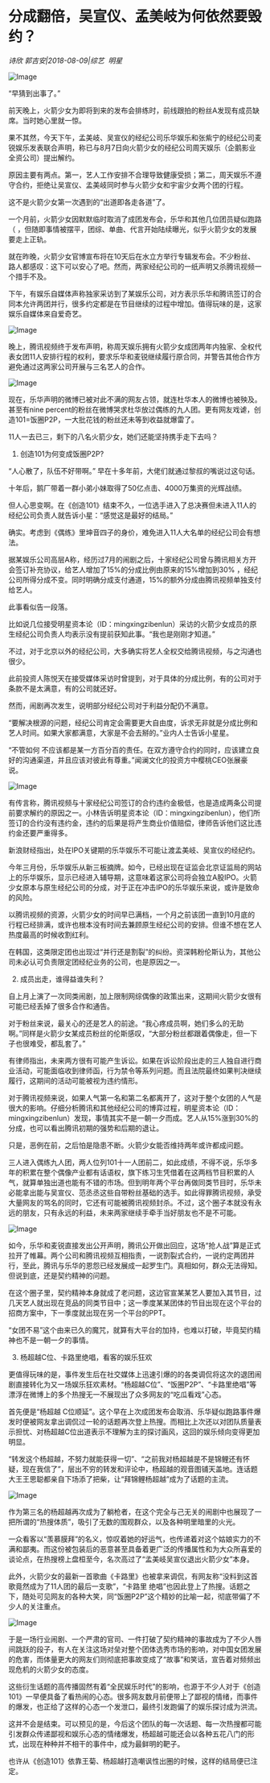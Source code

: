 # 分成翻倍，吴宣仪、孟美岐为何依然要毁约？

*诗欣 郭吉安|2018-08-09|综艺 
                                                明星*

![Image](http://p1.pstatp.com/large/pgc-image/153386235753843f5230a7b)

“早猜到出事了。”

前天晚上，火箭少女为即将到来的发布会排练时，前线跟拍的粉丝A发现有成员缺席。当时她心里就一惊。

果不其然，今天下午，孟美岐、吴宣仪的经纪公司乐华娱乐和张紫宁的经纪公司麦锐娱乐发表联合声明，称已与8月7日向火箭少女的经纪公司周天娱乐（企鹅影业全资公司）提出解约。

原因主要有两点。第一，艺人工作安排不合理导致健康受损；第二，周天娱乐不遵守合约，拒绝让吴宣仪、孟美岐同时参与火箭少女和宇宙少女两个团的行程。

这不是火箭少女第一次遇到的“出道即各走各道”了。

一个月前，火箭少女因默默临时取消了成团发布会，乐华和其他几位团员疑似跑路（ ，但随即事情被摆平，团综、单曲、代言开始陆续曝光，似乎火箭少女的发展要走上正轨。

就在昨晚，火箭少女官博宣布将在10天后在水立方举行专辑发布会。不少粉丝、路人都感叹：这下可以安心了吧。然而，两家经纪公司的一纸声明又杀腾讯视频一个措手不及。

下午，有娱乐自媒体声称独家采访到了某娱乐公司，对方表示乐华和腾讯签订的合同本允许两团并行，很多约定都是在节目继续的过程中增加。值得玩味的是，这家娱乐自媒体来自爱奇艺。

![Image](http://p3.pstatp.com/large/pgc-image/1533862316325748550d9cb)

晚上，腾讯视频终于发布声明，称周天娱乐拥有火箭少女成团两年内独家、全权代表女团11人安排行程的权利，要求乐华和麦锐继续履行原合同，并警告其他合作方避免通过这两家公司开展与三名艺人的合作。

![Image](http://p9.pstatp.com/large/pgc-image/15338623165347cc4756a0b)

现在，乐华声明的微博已被对此不满的网友占领，就连杜华本人的微博也被殃及。甚至有nine percent的粉丝在微博哭求杜华放过偶练的九人团。更有网友戏谑，创造101=饭圈P2P，一大批花钱的粉丝还未等到收益就爆雷了。

11人一去已三，剩下的八名火箭少女，她们还能坚持携手走下去吗？

1. 创造101为何变成饭圈P2P?

“人心散了，队伍不好带啊。” 早在十多年前，大佬们就通过黎叔的嘴说过这句话。

十年后，鹅厂带着一群小弟小妹取得了50亿点击、4000万集资的光辉战绩。

但人心思变啊。在《创造101》结束不久，一位选手进入了总决赛但未进入11人的经纪公司负责人就告诉小星：“感觉这是最好的结局。”

确实。考虑到《偶练》里坤音四子的身价，难免进入11人大名单的经纪公司会有想法。

据某娱乐公司高层A称，经历过7月的闹剧之后，十家经纪公司曾与腾讯相关方开会签订补充协议，给艺人增加了15%的分成比例由原来的15%增加到30% ，经纪公司所得分成不变。同时明确分成支付通道，15%的额外分成由腾讯视频单独支付给艺人。

此事看似告一段落。

比如说几位接受明星资本论（ID：mingxingzibenlun）采访的火箭少女成员的原生经纪公司负责人均表示没有提前获知此事。“我也是刚刚才知道。”

不过，对于北京以外的经纪公司，大多确实将艺人全权交给腾讯视频，与之沟通也很少。

此前投资人陈悦天在接受媒体采访时曾提到，对于具体的分成比例，有的公司对于条款不是太满意，有的公司就还好。

然而，闹剧再次发生，说明部分经纪公司对于利益分配仍不满意。

“要解决根源的问题，经纪公司肯定会需要更大自由度，诉求无非就是分成比例和艺人时间。如果大家都满意，大家是不会去掰的。”业内人士告诉小星星。

“不管如何 不应该都是某一方百分百的责任。在双方遵守合约的同时，应该建立良好的沟通渠道，并且应该对彼此有尊重。”闻澜文化的投资方中樱桃CEO张展豪说。

![Image](http://p9.pstatp.com/large/pgc-image/15338623163694cb5bec915)

有传言称，腾讯视频与十家经纪公司签订的合约违约金极低，也是造成两条公司提前要求解约的原因之一。小林告诉明星资本论（ID：mingxingzibenlun），他们所签订的合约没有违约金，违约的后果是将产生商业价值赔偿，律师告诉他们这比违约金还要严重得多。

新浪财经指出，处在IPO关键期的乐华娱乐不可能让渡孟美岐、吴宣仪的经纪约。

今年三月份，乐华娱乐从新三板摘牌。如今，已经出现在证监会北京证监局的网站上的乐华娱乐，显示已经进入辅导期，这意味着这家公司将会独立A股IPO。火箭少女原本与原生经纪公司的分成，对于正在冲击IPO的乐华娱乐来说，或许是致命的风险。

以腾讯视频的资源，火箭少女的时间早已满档，一个月之前该团一直到10月底的行程已经排满，或许也根本没有时间去兼顾原生经纪公司的安排。但谁不想在艺人热度最高的时候收割红利。

在韩国，这类限定团也出现过“并行还是割裂”的纠纷。资深韩粉伦斯认为，其他公司未必认可负责限定团经纪业务的公司，也是原因之一。

2. 成员出走，谁得益谁失利？

自上月上演了一次同类闹剧，加上限制网综偶像的政策出来，这期间火箭少女很有可能已经丢掉了很多合作和通告。

对于粉丝来说，最关心的还是艺人的前途。“我心疼成员啊，她们多么的无助啊。”同样是火箭少女某成员粉丝的伦斯感叹，“大部分粉丝都跟着偶像走，但一下子也很难受，都乱套了。”

有律师指出，未来两方很有可能产生诉讼。如果在诉讼阶段出走的三人独自进行商业活动，可能面临收到律师函，行为禁令等系列问题。而且法院最终如果判决继续履行，这期间的活动可能被视为违约情形。

对于腾讯视频来说，如果人气第一名和第二名都离开了，这对于整个女团的人气是很大的影响。仔细分析腾讯和其他经纪公司的博弈过程，明星资本论（ID：mingxingzibenlun）发现，事情其实不是一朝一夕而成。艺人从15%涨到30%的分成，也可以看出腾讯初期的强势和后期的退让。

只是，恶例在前，之后怕是隐患不断。火箭少女能否维持两年或许都成问题。

三人进入偶练九人团，两人位列101十一人团前二，如此成绩，不得不说，乐华多年的积累在整个偶像产业都有话语权，旗下练习生凭借着在这两档节目积累的人气，就算单独出道也能有不错的市场。但到明年两个平台再做同类节目时，乐华未必能拿出能与吴宣仪、范丞丞这些自带粉丝基础的选手。如此得罪腾讯视频，承受大量网友的骂名的同时，它还有可能被腾讯视频封杀。不过，这个圈子本就没有永远的朋友，只有永远的利益，未来两家继续手牵手当好朋友也不是不可能。

![Image](http://p9.pstatp.com/large/pgc-image/153386231628211c1463020)

如今，乐华和麦锐直接发出公开声明，腾讯公开做出回应，这场“抢人战”算是正式拉开了帷幕。两个公司和腾讯视频互相指责，一说割裂式合约，一说约定两团并行，至此，腾讯与乐华的恩怨已经发展成一起罗生门。真相如何，群众无法得知。但说到底，还是契约精神的问题。

在这个圈子里，契约精神本身就成了老问题，这边官宣某某艺人要加入其节目，过几天艺人就出现在竞品的同类节目中；这一季度某某团体的节目出现在这个平台的招商方案中，下一季度就出现在另一个平台的PPT。

“女团不易”这个由来已久的魔咒，就算有大平台的加持，也难以打破，毕竟契约精神也不是一朝一夕的事情。

3. 杨超越C位、卡路里绝唱，看客的娱乐狂欢

更值得玩味的是，事件发生后在社交媒体上迅速引爆的的各类调侃将这次的退团闹剧直接转化为又一场娱乐狂欢素材。“杨超越C位”、“饭圈P2P”、“卡路里绝唱”等漂浮在微博上的多个热搜无一不展现出了众多网友的“吃瓜看戏”心态。

首先便是“杨超越 C位顺延”。这个早在上次成团发布会取消、乐华疑似跑路事件爆发时便被网友拿出调侃过一轮的话题再次登上热搜。而相比上次还以对团队质量表示担忧、对杨超越C位出道表示不理解为主的探讨画风，这回的娱乐倾向变得更加明显。

“转发这个杨超越，不努力就能获得一切”、“之前我对杨超越是不是锦鲤还有怀疑，现在我信了”，层出不穷的转发和评论中，杨超越的观音图铺天盖地。连话题大王王思聪都亲自下场添了把柴，让“拜锦鲤杨超越”成为了话题的主流。

![Image](http://p3.pstatp.com/large/pgc-image/15338623161915257a2624b)

作为第三名的杨超越再次成为了躺枪者，在这个完全与己无关的闹剧中也展现了一把所谓的“热搜体质”，吸引了无数的围观群众，以及各种明里暗里的火光。

一众看客以“羡慕膜拜”的名义，惊叹着她的好运气，也传递着对这个姑娘实力的不满和鄙夷。而这份被包装后的恶意甚至具备着更广泛的传播属性和为大众所喜爱的谈论点，在热搜榜上盘桓至今，名次高过了“孟美岐吴宣仪退出火箭少女”本身。

此外，火箭少女的最新一首歌曲《卡路里》也被拿来调侃，有网友称“没料到这首歌竟然成为了11人团的最后一支歌”，“卡路里 绝唱”也因此登上了热搜。话题之下，随处可见网友的各种大笑，同“饭圈P2P”这个精妙的比喻一起，彻底带偏了不少人的关注重点。

![Image](http://p3.pstatp.com/large/pgc-image/15338623164760a09e380cb)

于是一场行业闹剧、一个严肃的官司、一件打破了契约精神的事故成为了不少人唇间跳跃的段子，有人在关注这场对垒对整个团体选秀市场的影响，对中国女团发展的危害，而体量更大的网友们则彻底把事故变成了“故事”和笑话，宣告着对频频出现危机的火箭少女的态度。

这些衍生话题的高传播固然有着“全民娱乐时代”的影响，也源于不少人对于《创造101》一早便具备了看热闹的心态。很多网友数月前便带上了鄙视的情绪，而事件的爆发，也正给了这样的心态一个发泄口，最终引发跑偏了的娱乐探讨成为洪流。

这并不会是结束。可以预见的是，今后这个团队的每一次话题、每一次热搜都可能引发群众传递鄙视和娱乐心态的情绪爆发，杨超越可能还会以各种五花八门的形式，出现在种种并不相干的事件中，成为最鲜明的靶子。

也许从《创造101》依靠王菊、杨超越打造嘲讽性出圈的时候，这样的结局便已注定。

